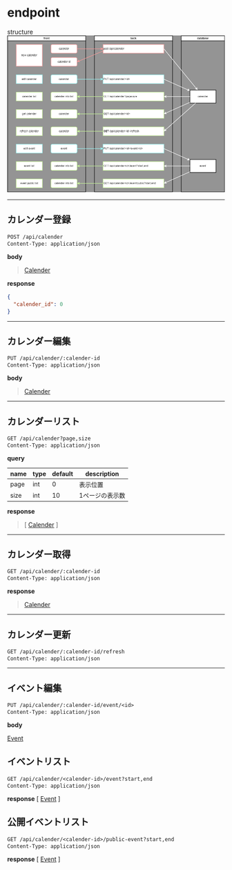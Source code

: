 # endpoint

structure
![structure](img/structure.png)

***

## カレンダー登録

```http request
POST /api/calender
Content-Type: application/json
```

**body**

> [Calender](object.md#calender)

**response**

```json
{
  "calender_id": 0
}
```

***

## カレンダー編集

```http request
PUT /api/calender/:calender-id
Content-Type: application/json
```

**body**

> [Calender](object.md#calender)

***

## カレンダーリスト

```http request
GET /api/calender?page,size
Content-Type: application/json
```

**query**

| name | type | default | description |
|------|------|---------|-------------|
| page | int  | 0       | 表示位置        |   
| size | int  | 10      | 1ページの表示数    |

**response**

> [
> [Calender](object.md#calender)
> ]

***

## カレンダー取得

```http request
GET /api/calender/:calender-id
Content-Type: application/json
```

**response**

> [Calender](object.md#calender)

***

## カレンダー更新

```http request
GET /api/calender/:calender-id/refresh
Content-Type: application/json
```

***

## イベント編集

```http request
PUT /api/calender/:calender-id/event/<id>
Content-Type: application/json
```

**body**

[Event](object.md#event)

## イベントリスト

```http request
GET /api/calender/<calender-id>/event?start,end
Content-Type: application/json
```

**response**
[
[Event](object.md#event)
]

## 公開イベントリスト

```http request
GET /api/calender/<calender-id>/public-event?start,end
Content-Type: application/json
```

**response**
[
[Event](object.md#event)
]

